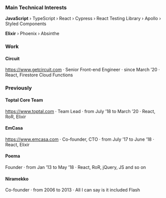 ### Main Technical Interests

**JavaScript** › TypeScript › React › Cypress › React Testing Library › Apollo › Styled Components

**Elixir** › Phoenix › Absinthe 

### Work

#### Circuit

https://www.getcircuit.com · Senior Front-end Engineer · since March ’20 · React, Firestore Cloud Functions

### Previously

#### Toptal Core Team

https://www.toptal.com · Team Lead · from July ’18 to March ’20 · React, RoR, Elixir

#### EmCasa

https://www.emcasa.com · Co-founder, CTO · from July ’17 to June ’18 · React, Elixir

#### Poema

Founder · from Jan ’13 to May ’18 · React, RoR, jQuery, JS and so on

#### Niramekko

Co-founder · from 2006 to 2013 · All I can say is it included Flash
